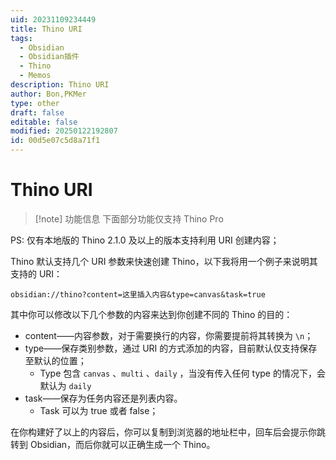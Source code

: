 ```yaml
---
uid: 20231109234449
title: Thino URI
tags:
  - Obsidian
  - Obsidian插件
  - Thino
  - Memos
description: Thino URI
author: Bon,PKMer
type: other
draft: false
editable: false
modified: 20250122192807
id: 00d5e07c5d8a71f1
---
```


# Thino URI

> [!note] 功能信息
> 下面部分功能仅支持 Thino Pro

PS: 仅有本地版的 Thino 2.1.0 及以上的版本支持利用 URI 创建内容；

Thino 默认支持几个 URI 参数来快速创建 Thino，以下我将用一个例子来说明其支持的 URI：

`obsidian://thino?content=这里插入内容&type=canvas&task=true`

其中你可以修改以下几个参数的内容来达到你创建不同的 Thino 的目的：

- content——内容参数，对于需要换行的内容，你需要提前将其转换为 `\n`；
- type——保存类别参数，通过 URI 的方式添加的内容，目前默认仅支持保存至默认的位置；
    - Type 包含 `canvas` 、`multi` 、`daily` ，当没有传入任何 type 的情况下，会默认为 `daily`
- task——保存为任务内容还是列表内容。
    - Task 可以为 true 或者 false；

在你构建好了以上的内容后，你可以复制到浏览器的地址栏中，回车后会提示你跳转到 Obsidian，而后你就可以正确生成一个 Thino。